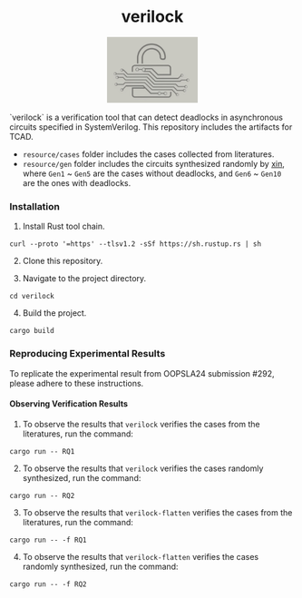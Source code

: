 <h1 align="center">
  verilock
</h1>
<p align="center">
  <img src="./img/verilock logo.jpg" width="160" />
</p>
`verilock` is a verification tool that can detect deadlocks in asynchronous circuits specified in SystemVerilog.
This repository includes the artifacts for TCAD.

- `resource/cases` folder includes the cases collected from literatures.
- `resource/gen` folder includes the circuits synthesized randomly by [xin](https://github.com/TCAD-Verilock/xin), where `Gen1` ~ `Gen5` are the cases without deadlocks, and `Gen6` ~ `Gen10` are the ones with deadlocks.

### Installation

1. Install Rust tool chain.
```shell
curl --proto '=https' --tlsv1.2 -sSf https://sh.rustup.rs | sh
```
2. Clone this repository.

3. Navigate to the project directory.
```shell
cd verilock
```
4. Build the project.
```shell
cargo build
```

### Reproducing Experimental Results
To replicate the experimental result from OOPSLA24 submission #292, please adhere to these instructions.
#### Observing Verification Results
1. To observe the results that `verilock` verifies the cases from the literatures, run the command: 
```shell
cargo run -- RQ1
```

2. To observe the results that `verilock` verifies the cases randomly synthesized, run the command:
```shell
cargo run -- RQ2
```

3. To observe the results that `verilock-flatten` verifies the cases from the literatures, run the command:
```shell
cargo run -- -f RQ1
```

4. To observe the results that `verilock-flatten` verifies the cases randomly synthesized, run the command:
```shell
cargo run -- -f RQ2
```